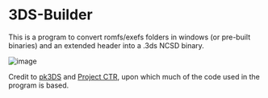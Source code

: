 # 3DS-Builder
This is a program to convert romfs/exefs folders in windows (or pre-built binaries) and an extended header into a .3ds NCSD binary.

![image](http://i.imgur.com/uxvUvRN.png)

Credit to [pk3DS](https://github.com/kwsch/pk3DS) and [Project CTR](https://github.com/profi200/Project_CTR), upon which much of the code used in the program is based.
